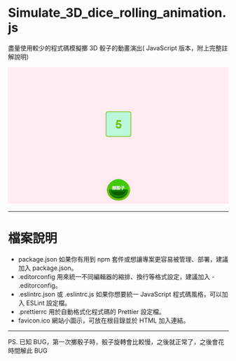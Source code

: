 # Simulate_3D_dice_rolling_animation.js
盡量使用較少的程式碼模擬擲 3D 骰子的動畫演出( JavaScript 版本，附上完整註解說明)

![擲骰子](./images/3D_Dice.gif)

---

# 檔案說明
- package.json
如果你有用到 npm 套件或想讓專案更容易被管理、部署，建議加入 package.json。
- .editorconfig
用來統一不同編輯器的縮排、換行等格式設定，建議加入 - .editorconfig。
- .eslintrc.json 或 .eslintrc.js
如果你想要統一 JavaScript 程式碼風格，可以加入 ESLint 設定檔。
- .prettierrc
用於自動格式化程式碼的 Prettier 設定檔。
- favicon.ico
網站小圖示，可放在根目錄並於 HTML <head> 加入連結。

---

PS. 已知 BUG，第一次擲骰子時，骰子旋轉會比較慢，之後就正常了，之後會花時間解此 BUG

